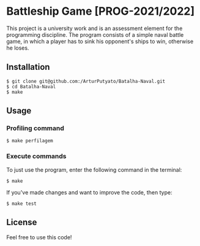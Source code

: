 # Battleship Game [PROG-2021/2022]

This project is a university work and is an assessment element for the programming discipline. The program consists of a simple naval battle game, in which a player has to sink his opponent's ships to win, otherwise he loses.

## Installation



```
$ git clone git@github.com:/ArturPutyato/Batalha-Naval.git
$ cd Batalha-Naval
$ make 
```

## Usage

### Profiling command

```
$ make perfilagem
```

### Execute commands
To just use the program, enter the following command in the terminal:
```
$ make 
```

If you've made changes and want to improve the code, then type:
```
$ make test
```

## License
Feel free to use this code!
